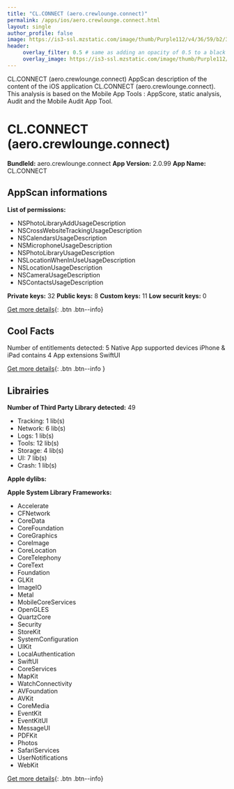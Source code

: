 ```yaml
---
title: "CL.CONNECT (aero.crewlounge.connect)"
permalink: /apps/ios/aero.crewlounge.connect.html
layout: single
author_profile: false
image: https://is3-ssl.mzstatic.com/image/thumb/Purple112/v4/36/59/b2/3659b217-7dee-dd98-d915-94b3fda32ce2/AppIcon-0-1x_U007emarketing-0-10-0-sRGB-85-220.png/512x512bb.jpg
header: 
     overlay_filter: 0.5 # same as adding an opacity of 0.5 to a black background
     overlay_image: https://is3-ssl.mzstatic.com/image/thumb/Purple112/v4/36/59/b2/3659b217-7dee-dd98-d915-94b3fda32ce2/AppIcon-0-1x_U007emarketing-0-10-0-sRGB-85-220.png/512x512bb.jpg
---
```

CL.CONNECT (aero.crewlounge.connect) AppScan description of the content of the iOS application CL.CONNECT (aero.crewlounge.connect). This analysis is based on the Mobile App Tools : AppScore, static analysis, Audit and the Mobile Audit App Tool.

# CL.CONNECT (aero.crewlounge.connect)

**BundleId:** aero.crewlounge.connect
**App Version:** 2.0.99
**App Name:** CL.CONNECT


## AppScan informations 

**List of permissions:** 
- NSPhotoLibraryAddUsageDescription
- NSCrossWebsiteTrackingUsageDescription
- NSCalendarsUsageDescription
- NSMicrophoneUsageDescription
- NSPhotoLibraryUsageDescription
- NSLocationWhenInUseUsageDescription
- NSLocationUsageDescription
- NSCameraUsageDescription
- NSContactsUsageDescription
  
  
**Private keys:** 32
**Public keys:** 8
**Custom keys:** 11
**Low securit keys:** 0
  
[Get more details](/pricing.html){: .btn .btn--info}

## Cool Facts

Number of entitlements detected: 5
Native App
supported devices iPhone & iPad
contains 4 App extensions
SwiftUI
  
[Get more details](/pricing.html){: .btn .btn--info }

## Librairies 
**Number of Third Party Library detected:** 49
- Tracking: 1 lib(s)
- Network: 6 lib(s)
- Logs: 1 lib(s)
- Tools: 12 lib(s)
- Storage: 4 lib(s)
- UI: 7 lib(s)
- Crash: 1 lib(s)


**Apple dylibs:**


**Apple System Library Frameworks:**
- Accelerate
- CFNetwork
- CoreData
- CoreFoundation
- CoreGraphics
- CoreImage
- CoreLocation
- CoreTelephony
- CoreText
- Foundation
- GLKit
- ImageIO
- Metal
- MobileCoreServices
- OpenGLES
- QuartzCore
- Security
- StoreKit
- SystemConfiguration
- UIKit
- LocalAuthentication
- SwiftUI
- CoreServices
- MapKit
- WatchConnectivity
- AVFoundation
- AVKit
- CoreMedia
- EventKit
- EventKitUI
- MessageUI
- PDFKit
- Photos
- SafariServices
- UserNotifications
- WebKit


  
[Get more details](/pricing.html){: .btn .btn--info}

